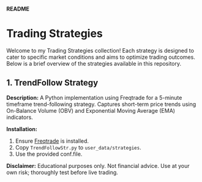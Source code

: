 **README**

# Trading Strategies

Welcome to my Trading Strategies collection! Each strategy is designed to cater to specific market conditions and aims to optimize trading outcomes. Below is a brief overview of the strategies available in this repository.

## 1. TrendFollow Strategy

**Description:**
A Python implementation using Freqtrade for a 5-minute timeframe trend-following strategy. Captures short-term price trends using On-Balance Volume (OBV) and Exponential Moving Average (EMA) indicators.

**Installation:**
1. Ensure [Freqtrade](https://www.freqtrade.io/) is installed.
2. Copy `TrendFollowStr.py` to `user_data/strategies`.
3. Use the provided conf.file.

**Disclaimer:**
Educational purposes only. Not financial advice. Use at your own risk; thoroughly test before live trading.
